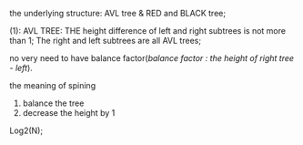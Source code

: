 the underlying structure:
AVL tree & RED and BLACK tree;

(1): AVL TREE:
THE height difference of left and right subtrees is not more than 1;
The right and left subtrees are all AVL trees;

no very need to have balance factor(*balance factor : the height of right tree - left*).

the meaning of spining
1. balance the tree
2. decrease the height by 1

Log2(N);


